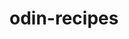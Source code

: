 # odin-recipes
<!-- zaraz ogarniemy ocb i dokoncze tutaj -->
<!-- notattino -->


<!-- ctrl+k+c i jest notatka -->
